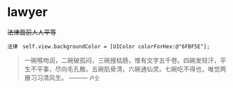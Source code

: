 # lawyer

~~法律面前人人平等~~

`法律 `
`self.view.backgroundColor = [UIColor colorForHex:@"6FBF5E"];`

> 一碗喉吻润，二碗破孤闷，三碗搜枯肠，惟有文字五千卷。四碗发轻汗，平生不平事，尽向毛孔散。五碗肌骨清，六碗通仙灵。七碗吃不得也，唯觉两腋习习清风生。
——— `卢仝`


[^脚注]: --这是一个脚注。


[^技术]: -- 学的不仅是技术，更是梦想！！！
